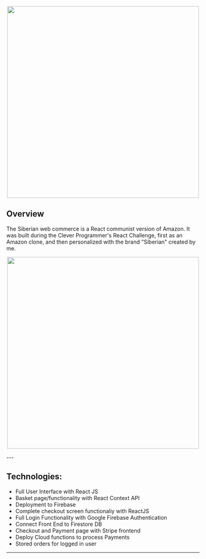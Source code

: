 <p align="center">
<img src="https://user-images.githubusercontent.com/70399238/92873144-1989ba80-f3dd-11ea-8ee0-8f5db6bed1d0.png" width="500" >
</p>

## Overview

The Siberian web commerce is a React communist version of Amazon. It was built during the Clever Programmer's React Challenge, first as an Amazon clone, and then personalized with the brand "Siberian" created by me.

<p align="center">
<img src="https://im7.ezgif.com/tmp/ezgif-7-219a3cfc1669.gif" width="500" >
</p>
---

## Technologies:

-   Full User Interface with React JS
-   Basket page/functionality with React Context API
-   Deployment to Firebase
-   Complete checkout screen functionaliy with ReactJS
-   Full Login Functionality with Google Firebase Authentication
-   Connect Front End to Firestore DB
-   Checkout and Payment page with Stripe frontend
-   Deploy Cloud functions to process Payments
-   Stored orders for logged in user

---
